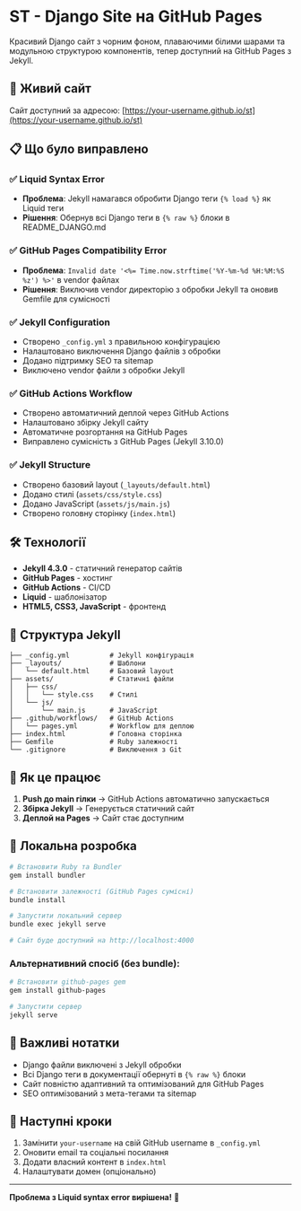 # ST - Django Site на GitHub Pages

Красивий Django сайт з чорним фоном, плаваючими білими шарами та модульною структурою компонентів, тепер доступний на GitHub Pages з Jekyll.

## 🚀 Живий сайт

Сайт доступний за адресою: [https://your-username.github.io/st](https://your-username.github.io/st)

## 📋 Що було виправлено

### ✅ Liquid Syntax Error
- **Проблема**: Jekyll намагався обробити Django теги `{% load %}` як Liquid теги
- **Рішення**: Обернув всі Django теги в `{% raw %}` блоки в README_DJANGO.md

### ✅ GitHub Pages Compatibility Error
- **Проблема**: `Invalid date '<%= Time.now.strftime('%Y-%m-%d %H:%M:%S %z') %>'` в vendor файлах
- **Рішення**: Виключив vendor директорію з обробки Jekyll та оновив Gemfile для сумісності

### ✅ Jekyll Configuration
- Створено `_config.yml` з правильною конфігурацією
- Налаштовано виключення Django файлів з обробки
- Додано підтримку SEO та sitemap
- Виключено vendor файли з обробки Jekyll

### ✅ GitHub Actions Workflow
- Створено автоматичний деплой через GitHub Actions
- Налаштовано збірку Jekyll сайту
- Автоматичне розгортання на GitHub Pages
- Виправлено сумісність з GitHub Pages (Jekyll 3.10.0)

### ✅ Jekyll Structure
- Створено базовий layout (`_layouts/default.html`)
- Додано стилі (`assets/css/style.css`)
- Додано JavaScript (`assets/js/main.js`)
- Створено головну сторінку (`index.html`)

## 🛠 Технології

- **Jekyll 4.3.0** - статичний генератор сайтів
- **GitHub Pages** - хостинг
- **GitHub Actions** - CI/CD
- **Liquid** - шаблонізатор
- **HTML5, CSS3, JavaScript** - фронтенд

## 📁 Структура Jekyll

```
├── _config.yml          # Jekyll конфігурація
├── _layouts/            # Шаблони
│   └── default.html     # Базовий layout
├── assets/              # Статичні файли
│   ├── css/
│   │   └── style.css    # Стилі
│   └── js/
│       └── main.js      # JavaScript
├── .github/workflows/   # GitHub Actions
│   └── pages.yml        # Workflow для деплою
├── index.html           # Головна сторінка
├── Gemfile              # Ruby залежності
└── .gitignore           # Виключення з Git
```

## 🚀 Як це працює

1. **Push до main гілки** → GitHub Actions автоматично запускається
2. **Збірка Jekyll** → Генерується статичний сайт
3. **Деплой на Pages** → Сайт стає доступним

## 🔧 Локальна розробка

```bash
# Встановити Ruby та Bundler
gem install bundler

# Встановити залежності (GitHub Pages сумісні)
bundle install

# Запустити локальний сервер
bundle exec jekyll serve

# Сайт буде доступний на http://localhost:4000
```

### Альтернативний спосіб (без bundle):

```bash
# Встановити github-pages gem
gem install github-pages

# Запустити сервер
jekyll serve
```

## 📝 Важливі нотатки

- Django файли виключені з Jekyll обробки
- Всі Django теги в документації обернуті в `{% raw %}` блоки
- Сайт повністю адаптивний та оптимізований для GitHub Pages
- SEO оптимізований з мета-тегами та sitemap

## 🎯 Наступні кроки

1. Замінити `your-username` на свій GitHub username в `_config.yml`
2. Оновити email та соціальні посилання
3. Додати власний контент в `index.html`
4. Налаштувати домен (опціонально)

---

**Проблема з Liquid syntax error вирішена!** 🎉
